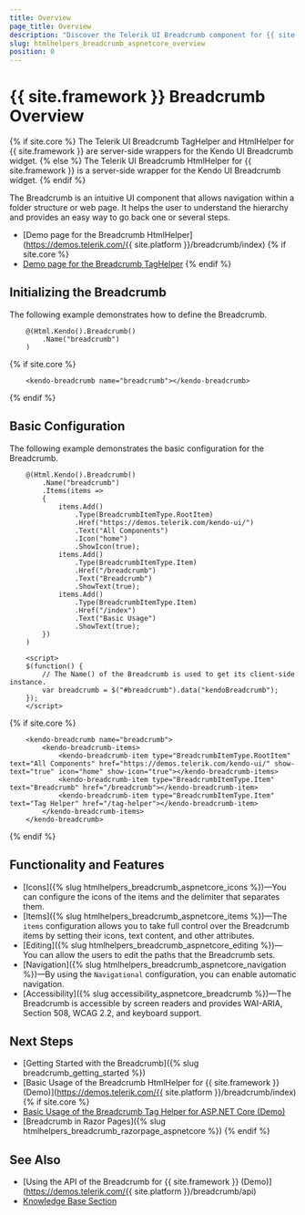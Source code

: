 ```yaml
---
title: Overview
page_title: Overview
description: "Discover the Telerik UI Breadcrumb component for {{ site.framework }} that provides features like icons, path editing, and numerous built-in configuration options"
slug: htmlhelpers_breadcrumb_aspnetcore_overview
position: 0
---
```


# {{ site.framework }} Breadcrumb Overview

{% if site.core %}
The Telerik UI Breadcrumb TagHelper and HtmlHelper for {{ site.framework }} are server-side wrappers for the Kendo UI Breadcrumb widget.
{% else %}
The Telerik UI Breadcrumb HtmlHelper for {{ site.framework }} is a server-side wrapper for the Kendo UI Breadcrumb widget.
{% endif %}

The Breadcrumb is an intuitive UI component that allows navigation within a folder structure or web page. It helps the user to understand the hierarchy and provides an easy way to go back one or several steps.

* [Demo page for the Breadcrumb HtmlHelper](https://demos.telerik.com/{{ site.platform }}/breadcrumb/index)
{% if site.core %}
* [Demo page for the Breadcrumb TagHelper](https://demos.telerik.com/aspnet-core/breadcrumb/tag-helper)
{% endif %}

## Initializing the Breadcrumb

The following example demonstrates how to define the Breadcrumb.

```HtmlHelper
    @(Html.Kendo().Breadcrumb()
        .Name("breadcrumb")
    )
```
{% if site.core %}
```TagHelper
    <kendo-breadcrumb name="breadcrumb"></kendo-breadcrumb>
```
{% endif %}

## Basic Configuration

The following example demonstrates the basic configuration for the Breadcrumb.

```HtmlHelper
    @(Html.Kendo().Breadcrumb()
        .Name("breadcrumb")
        .Items(items =>
        {
            items.Add()
                .Type(BreadcrumbItemType.RootItem)
                .Href("https://demos.telerik.com/kendo-ui/")
                .Text("All Components")
                .Icon("home")
                .ShowIcon(true);
            items.Add()
                .Type(BreadcrumbItemType.Item)
                .Href("/breadcrumb")
                .Text("Breadcrumb")
                .ShowText(true);
            items.Add()
                .Type(BreadcrumbItemType.Item)
                .Href("/index")
                .Text("Basic Usage")
                .ShowText(true);
        })
    )

    <script>
    $(function() {
        // The Name() of the Breadcrumb is used to get its client-side instance.
        var breadcrumb = $("#breadcrumb").data("kendoBreadcrumb");
    });
    </script>
```
{% if site.core %}
```TagHelper
    <kendo-breadcrumb name="breadcrumb">
        <kendo-breadcrumb-items>
            <kendo-breadcrumb-item type="BreadcrumbItemType.RootItem" text="All Components" href="https://demos.telerik.com/kendo-ui/" show-text="true" icon="home" show-icon="true"></kendo-breadcrumb-items>
            <kendo-breadcrumb-item type="BreadcrumbItemType.Item" text="Breadcrumb" href="/breadcrumb"></kendo-breadcrumb-item>
            <kendo-breadcrumb-item type="BreadcrumbItemType.Item" text="Tag Helper" href="/tag-helper"></kendo-breadcrumb-item>
        </kendo-breadcrumb-items>
    </kendo-breadcrumb>
```
{% endif %}

## Functionality and Features

* [Icons]({% slug htmlhelpers_breadcrumb_aspnetcore_icons %})&mdash;You can configure the icons of the items and the delimiter that separates them.
* [Items]({% slug htmlhelpers_breadcrumb_aspnetcore_items %})&mdash;The `items` configuration allows you to take full control over the Breadcrumb items by setting their icons, text content, and other attributes.
* [Editing]({% slug htmlhelpers_breadcrumb_aspnetcore_editing %})&mdash;You can allow the users to edit the paths that the Breadcrumb sets.
* [Navigation]({% slug htmlhelpers_breadcrumb_aspnetcore_navigation %})&mdash;By using the `Navigational` configuration, you can enable automatic navigation.
* [Accessibility]({% slug accessibility_aspnetcore_breadcrumb %})&mdash;The Breadcrumb is accessible by screen readers and provides WAI-ARIA, Section 508, WCAG 2.2, and keyboard support.

## Next Steps

* [Getting Started with the Breadcrumb]({% slug breadcrumb_getting_started %})
* [Basic Usage of the Breadcrumb HtmlHelper for {{ site.framework }} (Demo)](https://demos.telerik.com/{{ site.platform }}/breadcrumb/index)
{% if site.core %}
* [Basic Usage of the Breadcrumb Tag Helper for ASP.NET Core (Demo)](https://demos.telerik.com/aspnet-core/breadcrumb/tag-helper)
* [Breadcrumb in Razor Pages]({% slug htmlhelpers_breadcrumb_razorpage_aspnetcore %})
{% endif %}

## See Also

* [Using the API of the Breadcrumb for {{ site.framework }} (Demo)](https://demos.telerik.com/{{ site.platform }}/breadcrumb/api)
* [Knowledge Base Section](/knowledge-base)
